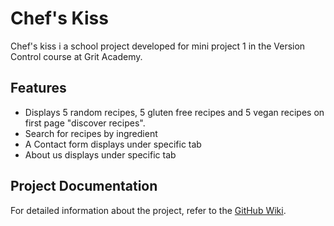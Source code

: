 # Chef's Kiss

Chef's kiss i a school project developed for mini project 1 in the Version Control course at Grit Academy.

## Features

- Displays 5 random recipes, 5 gluten free recipes and 5 vegan recipes on first page "discover recipes". 
- Search for recipes by ingredient
- A Contact form displays under specific tab
- About us displays under specific tab
  

## Project Documentation

For detailed information about the project, refer to the [GitHub Wiki](https://github.com/tevee/versionshantering-mp1/wiki).
